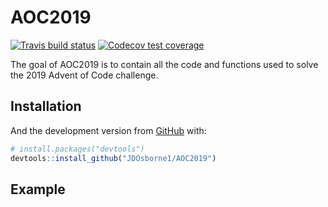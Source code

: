 
<!-- README.md is generated from README.Rmd. Please edit that file -->

# AOC2019

<!-- badges: start -->

[![Travis build
status](https://travis-ci.org/JDOsborne1/AOC2019.svg?branch=master)](https://travis-ci.org/JDOsborne1/AOC2019)
[![Codecov test
coverage](https://codecov.io/gh/JDOsborne1/AOC2019/branch/master/graph/badge.svg)](https://codecov.io/gh/JDOsborne1/AOC2019?branch=master)
<!-- badges: end -->

The goal of AOC2019 is to contain all the code and functions used to
solve the 2019 Advent of Code challenge.

## Installation

And the development version from [GitHub](https://github.com/) with:

``` r
# install.packages("devtools")
devtools::install_github("JDOsborne1/AOC2019")
```

## Example
